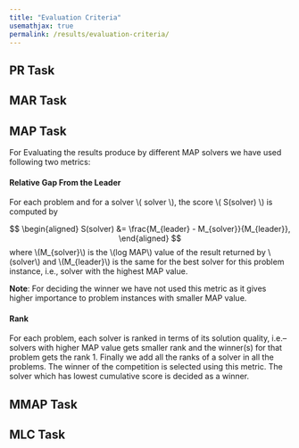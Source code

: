 ```yaml
---
title: "Evaluation Criteria"
usemathjax: true
permalink: /results/evaluation-criteria/
---
```


## PR Task

## MAR Task


## MAP Task
For Evaluating the results produce by different MAP solvers we have used following two metrics:

#### **Relative Gap From the Leader**
For each problem and for a solver \\( solver \\), 
the score \\( S(solver) \\) is computed by

$$ 
\begin{aligned}
S(solver) &= \frac{M_{leader} - M_{solver}}{M_{leader}},
\end{aligned}
$$
where \\(M_{solver}\\) is the \\(log MAP\\) value of the result 
returned by \\(solver\\) and \\(M_{leader}\\) is the same for the best solver for this
problem instance, i.e., solver with the highest MAP value.

**Note**: For deciding the winner we have not used this metric as it gives higher importance to problem instances with smaller MAP value.


#### **Rank**
For each problem, 
each solver is ranked in terms of its solution quality, 
i.e.– solvers with higher MAP value gets smaller rank and the winner(s) 
for that problem gets the rank 1. 
Finally we add all the ranks of a solver in all the problems. 
The winner of the competition is selected using this metric. 
The solver which has lowest cumulative score is decided as a winner.


## MMAP Task

## MLC Task
